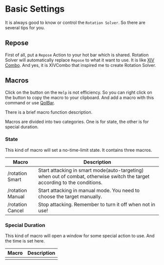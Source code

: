 # Basic Settings

It is always good to know or control the `Rotation Solver`. So there are several tips for you.

## Repose

First of all, put a `Repose` Action to your hot bar which is shared. Rotation Solver will automatically replace `Repose` to what it want to use. It is like [XIV Combo](https://github.com/attickdoor/XivComboPlugin). And yes, it is XIVCombo that inspired me to create Rotation Solver.

## Macros

Click on the button on the `Help` is not efficiency. So you can right click on the button to copy the macro to your clipboard. And add a macro with this command or use [QolBar](https://github.com/UnknownX7/QoLBar).

There is a brief macro function description.

Macros are divided into two categories. One is for state, the other is for special duration.

### State

This kind of macro will set a no-time-limit state. It contains three macros.

| Macro            | Description                                                  |
| ---------------- | ------------------------------------------------------------ |
| /rotation Smart  | Start attacking in smart mode(auto-targeting) when out of combat, otherwise switch the target according to the conditions. |
| /rotation Manual | Start attacking in manual mode. You need to choose the target manually. |
| /rotation Cancel | Stop attacking. Remember to turn it off when not in use!     |

### Special Duration

This kind of macro will open a window for some special action to use. And the time is set here.

| Macro | Description |
| ----- | ----------- |
|       |             |



